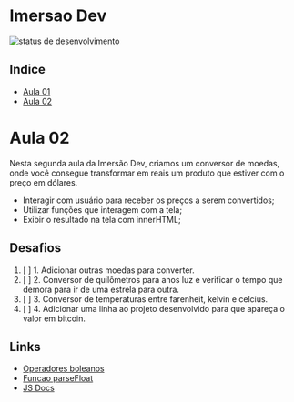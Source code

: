 # Imersao Dev
![status de desenvolvimento](http://img.shields.io/static/v1?label=STATUS&message=EM%20DESENVOLVIMENTO&color=GREEN&style=for-the-badge)

## Indice
* [Aula 01](https://github.com/LevoratoJoao/Imersao-Dev/tree/aula01)
* [Aula 02](https://github.com/LevoratoJoao/Imersao-Dev/tree/aula02)

# Aula 02
Nesta segunda aula da Imersão Dev, criamos um conversor de moedas, onde você consegue transformar em reais um produto que estiver com o preço em dólares.
* Interagir com usuário para receber os preços a serem convertidos;
* Utilizar funções que interagem com a tela;
* Exibir o resultado na tela com innerHTML;

## Desafios
1. [ ] 1. Adicionar outras moedas para converter.
2. [ ] 2. Conversor de quilômetros para anos luz e verificar o tempo que demora para ir de uma estrela para outra.
3. [ ] 3. Conversor de temperaturas entre farenheit, kelvin e celcius.
4. [ ] 4. Adicionar uma linha ao projeto desenvolvido para que apareça o valor em bitcoin.

## Links
* [Operadores boleanos](https://developer.mozilla.org/pt-BR/docs/Web/JavaScript/Guide/Expressions_and_operators)
* [Funcao parseFloat](https://developer.mozilla.org/pt-BR/docs/Web/JavaScript/Reference/Global_Objects/parseFloat)
* [JS Docs](https://developer.mozilla.org/pt-BR/docs/Web/JavaScript)
